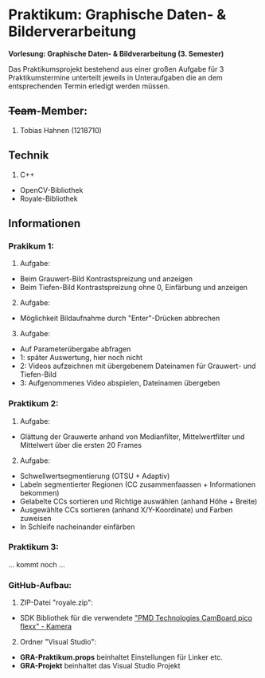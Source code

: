 # Praktikum: Graphische Daten- & Bilderverarbeitung

**Vorlesung: Graphische Daten- & Bildverarbeitung (3. Semester)**

Das Praktikumsprojekt bestehend aus einer großen Aufgabe für 3 Praktikumstermine unterteilt jeweils in Unteraufgaben die an dem entsprechenden Termin erledigt werden müssen.

## ~~Team~~-Member:
1. Tobias Hahnen (1218710)

## Technik
1. C++
* OpenCV-Bibliothek
* Royale-Bibliothek

## Informationen
### Prakikum 1:
1. Aufgabe:
* Beim Grauwert-Bild Kontrastspreizung und anzeigen
* Beim Tiefen-Bild Kontrastspreizung ohne 0, Einfärbung und anzeigen
2. Aufgabe:
* Möglichkeit Bildaufnahme durch "Enter"-Drücken abbrechen
3. Aufgabe:
* Auf Parameterübergabe abfragen
* 1: später Auswertung, hier noch nicht
* 2: Videos aufzeichnen mit übergebenem Dateinamen für Grauwert- und Tiefen-Bild
* 3: Aufgenommenes Video abspielen, Dateinamen übergeben

### Praktikum 2:
1. Aufgabe:
* Glättung der Grauwerte anhand von Medianfilter, Mittelwertfilter und Mittelwert über die ersten 20 Frames
2. Aufgabe:
* Schwellwertsegmentierung (OTSU + Adaptiv)
* Labeln segmentierter Regionen (CC zusammenfaassen + Informationen bekommen)
* Gelabelte CCs sortieren und Richtige auswählen (anhand Höhe + Breite)
* Ausgewählte CCs sortieren (anhand X/Y-Koordinate) und Farben zuweisen
* In Schleife nacheinander einfärben

### Praktikum 3:
... kommt noch ...

### GitHub-Aufbau:
1. ZIP-Datei "royale.zip":
* SDK Bibliothek für die verwendete ["PMD Technologies CamBoard pico flexx" - Kamera](https://www.automation24.de/entwicklungs-kit-pmd-vision-r-camboard-pico-flexx-700-000-094)
2. Ordner "Visual Studio":
* **GRA-Praktikum.props** beinhaltet Einstellungen für Linker etc.
* **GRA-Projekt** beinhaltet das Visual Studio Projekt
